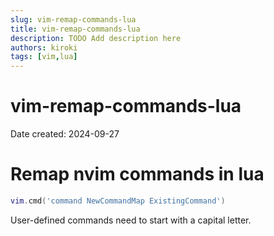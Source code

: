 ```yaml
---
slug: vim-remap-commands-lua
title: vim-remap-commands-lua
description: TODO Add description here
authors: kiroki
tags: [vim,lua]
---
```


# vim-remap-commands-lua

Date created: 2024-09-27

# Remap nvim commands in lua

```lua
vim.cmd('command NewCommandMap ExistingCommand')
```

User-defined commands need to start with a capital letter.

